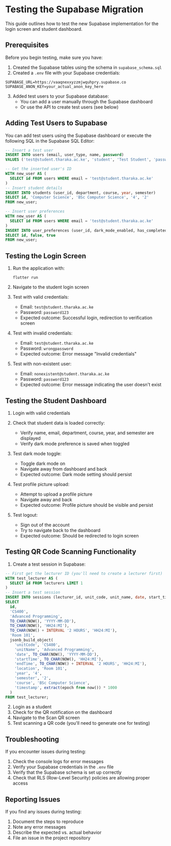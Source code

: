 # Testing the Supabase Migration

This guide outlines how to test the new Supabase implementation for the login screen and student dashboard.

## Prerequisites

Before you begin testing, make sure you have:

1. Created the Supabase tables using the schema in `supabase_schema.sql`
2. Created a `.env` file with your Supabase credentials:

```
SUPABASE_URL=https://vaaqnexxyzzmjwquhpry.supabase.co
SUPABASE_ANON_KEY=your_actual_anon_key_here
```

3. Added test users to your Supabase database:
   - You can add a user manually through the Supabase dashboard
   - Or use the API to create test users (see below)

## Adding Test Users to Supabase

You can add test users using the Supabase dashboard or execute the following SQL in the Supabase SQL Editor:

```sql
-- Insert a test user
INSERT INTO users (email, user_type, name, password)
VALUES ('test@student.tharaka.ac.ke', 'student', 'Test Student', 'password123');

-- Get the inserted user's ID
WITH new_user AS (
  SELECT id FROM users WHERE email = 'test@student.tharaka.ac.ke'
)
-- Insert student details
INSERT INTO students (user_id, department, course, year, semester)
SELECT id, 'Computer Science', 'BSc Computer Science', '4', '2'
FROM new_user;

-- Insert user preferences
WITH new_user AS (
  SELECT id FROM users WHERE email = 'test@student.tharaka.ac.ke'
)
INSERT INTO user_preferences (user_id, dark_mode_enabled, has_completed_onboarding)
SELECT id, false, true
FROM new_user;
```

## Testing the Login Screen

1. Run the application with:
   ```
   flutter run
   ```

2. Navigate to the student login screen

3. Test with valid credentials:
   - Email: `test@student.tharaka.ac.ke`
   - Password: `password123`
   - Expected outcome: Successful login, redirection to verification screen

4. Test with invalid credentials:
   - Email: `test@student.tharaka.ac.ke`
   - Password: `wrongpassword`
   - Expected outcome: Error message "Invalid credentials"

5. Test with non-existent user:
   - Email: `nonexistent@student.tharaka.ac.ke`
   - Password: `password123`
   - Expected outcome: Error message indicating the user doesn't exist

## Testing the Student Dashboard

1. Login with valid credentials
2. Check that student data is loaded correctly:
   - Verify name, email, department, course, year, and semester are displayed
   - Verify dark mode preference is saved when toggled

3. Test dark mode toggle:
   - Toggle dark mode on
   - Navigate away from dashboard and back
   - Expected outcome: Dark mode setting should persist

4. Test profile picture upload:
   - Attempt to upload a profile picture
   - Navigate away and back
   - Expected outcome: Profile picture should be visible and persist

5. Test logout:
   - Sign out of the account
   - Try to navigate back to the dashboard
   - Expected outcome: Should be redirected to login screen

## Testing QR Code Scanning Functionality

1. Create a test session in Supabase:

```sql
-- First get the lecturer ID (you'll need to create a lecturer first)
WITH test_lecturer AS (
  SELECT id FROM lecturers LIMIT 1
)
-- Insert a test session
INSERT INTO sessions (lecturer_id, unit_code, unit_name, date, start_time, end_time, location, session_data)
SELECT 
  id, 
  'CS400', 
  'Advanced Programming', 
  TO_CHAR(NOW(), 'YYYY-MM-DD'), 
  TO_CHAR(NOW(), 'HH24:MI'), 
  TO_CHAR(NOW() + INTERVAL '2 HOURS', 'HH24:MI'),
  'Room 101',
  jsonb_build_object(
    'unitCode', 'CS400',
    'unitName', 'Advanced Programming',
    'date', TO_CHAR(NOW(), 'YYYY-MM-DD'),
    'startTime', TO_CHAR(NOW(), 'HH24:MI'),
    'endTime', TO_CHAR(NOW() + INTERVAL '2 HOURS', 'HH24:MI'),
    'location', 'Room 101',
    'year', '4',
    'semester', '2',
    'course', 'BSc Computer Science',
    'timestamp', extract(epoch from now()) * 1000
  )
FROM test_lecturer;
```

2. Login as a student
3. Check for the QR notification on the dashboard
4. Navigate to the Scan QR screen
5. Test scanning a QR code (you'll need to generate one for testing)

## Troubleshooting

If you encounter issues during testing:

1. Check the console logs for error messages
2. Verify your Supabase credentials in the `.env` file
3. Verify that the Supabase schema is set up correctly
4. Check that RLS (Row-Level Security) policies are allowing proper access

## Reporting Issues

If you find any issues during testing:

1. Document the steps to reproduce
2. Note any error messages
3. Describe the expected vs. actual behavior
4. File an issue in the project repository 